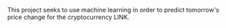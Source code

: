 This project seeks to use machine learning in order to predict tomorrow's price change for the cryptocurrency LINK.

